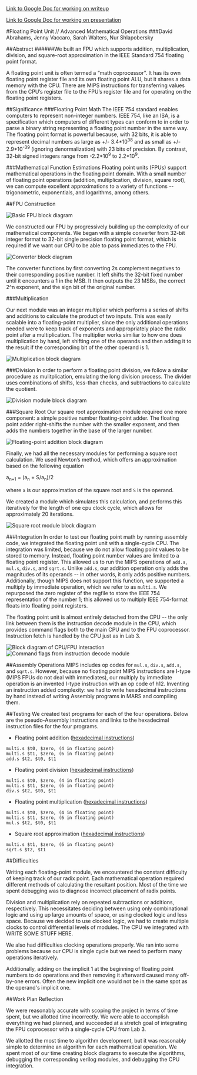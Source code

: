 [Link to Google Doc for working on writeup](https://docs.google.com/document/d/1Hcz5kvzhGNxFzRZeGMU3i1D9Fpzi3pAoX1fYA9cflWI/edit?usp=sharing)

[Link to Google Doc for working on presentation](https://docs.google.com/presentation/d/15q9rChHXG2N1TWunRFMkKt8hkOGpbc3Un-qYIrW7-RI/edit?usp=sharing)

#Floating Point Unit // Advanced Mathematical Operations
###David Abrahams, Jenny Vaccaro, Sarah Walters, Nur Shlapobersky

##Abstract
######We built an FPU which supports addition, multiplication, division, and square-root approximation in the IEEE Standard 754 floating point format.

A floating point unit is often termed a “math coprocessor”. It has its own floating point register file and its own floating point ALU, but it shares a data memory with the CPU. There are MIPS instructions for transferring values from the CPU’s register file to the FPU’s register file and for operating on the floating point registers.



##Significance
###Floating Point Math
The IEEE 754 standard enables computers to represent non-integer numbers. IEEE 754, like an ISA, is a specification which computers of different types can conform to in order to parse a binary string representing a floating point number in the same way. The floating point format is powerful because, with 32 bits, it is able to represent decimal numbers as large as +/- 3.4\*10<sup>38</sup> and as small as +/- 2.9\*10<sup>-39</sup> (ignoring denormalization) with 23 bits of precision. By contrast, 32-bit signed integers range from -2.2\*10<sup>9</sup> to 2.2*10<sup>9</sup>.

###Mathematical Function Estimations
Floating point units (FPUs) support mathematical operations in the floating point domain. With a small number of floating point operations (addition, multiplication, division, square root), we can compute excellent approximations to a variety of functions -- trigonometric, exponentials, and logarithms, among others.

##FPU Construction

![Basic FPU block diagram]()

We constructed our FPU by progressively building up the complexity of our mathematical components. We began with a simple converter from 32-bit integer format to 32-bit single precision floating point format, which is required if we want our CPU to be able to pass immediates to the FPU.

![Converter block diagram](img/final/converter.jpg)

The converter functions by first converting 2s complement negatives to their corresponding positive number. It left shifts the 32-bit fixed number until it encounters a 1 in the MSB. It then outputs the 23 MSBs, the correct 2^n exponent, and the sign bit of the original number.

###Multiplication

Our next module was an integer multiplier which performs a series of shifts and additions to calculate the product of two inputs. This was easily scalable into a floating-point multiplier, since the only additional operations needed were to keep track of exponents and appropriately place the radix point after a multiplication. The multiplier works similiar to how one does multiplication by hand, left shifting one of the operands and then adding it to the result if the corresponding bit of the other operand is 1.

![Multiplication block diagram](img/final/fp_multiplier.jpg)

###Division
In order to perform a floating point division, we follow a similar procedure as mulitplication, emulating the long division process. The divider uses combinations of shifts, less-than checks, and subtractions to calculate the quotient.

![Division module block diagram](img/final/fp_divider.jpg)

###Square Root
Our square root approximation module required one more component: a simple positive number floating-point adder. The floating point adder right-shifts the number with the smaller exponent, and then adds the numbers together in the base of the larger number.

![Floating-point addition block diagram](img/final/fp_adder.jpg)

Finally, we had all the necessary modules for performing a square root calculation. We used Newton’s method, which offers an approximation based on the following equation

a<sub>n+1</sub> = (a<sub>n</sub> + S/a<sub>n</sub>)/2

where `a` is our approximation of the square root and `S` is the operand.

We created a module which simulates this calculation, and performs this iteratively for the length of one cpu clock cycle, which allows for approximately 20 iterations.

![Square root module block diagram](img/final/sqrt.jpg)

###Integration
In order to test our floating point math by running assembly code, we integrated the floating point unit with a single-cycle CPU. The integration was limited, because we do not allow floating point values to be stored to memory. Instead, floating point number values are limited to a floating point register. This allowed us to run the MIPS operations of `add.s`, `mul.s`, `div.s`, and `sqrt.s`. Unlike `add.s`, our addition operation only adds the magnitudes of its operands -- in other words, it only adds positive numbers. Additionally, though MIPS does not support this function, we supported a multiply by immediate operation, which we refer to as `multi.s`. We repurposed the zero register of the regfile to store the IEEE 754 representation of the number 1; this allowed us to multiply IEEE 754-format floats into floating point registers.

The floating point unit is almost entirely detached from the CPU -- the only link between them is the instruction decode module in the CPU, which provides command flags both to the main CPU and to the FPU coprocessor. Instruction fetch is handled by the CPU just as in Lab 3.

![Block diagram of CPU/FPU interaction](img/final/fpu.jpg)
![Command flags from instruction decode module](img/final/id_flags.png)

##Assembly Operations
MIPS includes op codes for `mul.s`, `div.s`, `add.s`, and `sqrt.s`. However, because no floating point MIPS instructions are I-type (MIPS FPUs do not deal with immediates), our multiply by immediate operation is an invented I-type instruction with an op code of h12. Inventing an instruction added complexity: we had to write hexadecimal instructions by hand instead of writing Assembly programs in MARS and compiling them.


##Testing
We created test programs for each of the four operations. Below are the pseudo-Assembly instructions and links to the hexadecimal instruction files for the four programs.

* Floating point addition ([hexadecimal instructions](data/fp_add.dat))
```
multi.s $t0, $zero, (4 in floating point)
multi.s $t1, $zero, (6 in floating point)
add.s $t2, $t0, $t1
```
* Floating point division ([hexadecimal instructions](data/fp_divide.dat))
```
multi.s $t0, $zero, (4 in floating point)
multi.s $t1, $zero, (6 in floating point)
div.s $t2, $t0, $t1
```
* Floating point multiplication ([hexadecimal instructions](data/fp_multiply.dat))
```
multi.s $t0, $zero, (4 in floating point)
multi.s $t1, $zero, (6 in floating point)
mul.s $t2, $t0, $t1
```
* Square root approximation ([hexadecimal instructions](data/fp_sqrt.dat))
```
multi.s $t1, $zero, (6 in floating point)
sqrt.s $t2, $t1
```

##Difficulties

Writing each floating-point module, we encountered the constant difficulty of keeping track of our radix point. Each mathematical operation required different methods of calculating the resultant position. Most of the time we spent debugging was to diagnose incorrect placement of radix points.

Division and multiplication rely on repeated subtractions or additions, respectively. This necessitates deciding between using only combinational logic and using up large amounts of space, or using clocked logic and less space. Because we decided to use clocked logic, we had to create multiple clocks to control differential levels of modules. The CPU we integrated with WRITE SOME STUFF HERE.

We also had difficulties clocking operations properly. We ran into some problems because our CPU is single cycle but we need to perform many operations iteratively.

Additionally, adding on the implicit 1 at the beginning of floating point numbers to do operations and then removing it afterward caused many off-by-one errors. Often the new implicit one would not be in the same spot as the operand's implicit one.

##Work Plan Reflection

We were reasonably accurate with scoping the project in terms of time spent, but we allotted time incorrectly. We were able to accomplish everything we had planned, and succeeded at a stretch goal of integrating the FPU coprocessor with a single-cycle CPU from Lab 3.

We allotted the most time to algorithm development, but it was reasonably simple to determine an algorithm for each mathematical operation. We spent most of our time creating block diagrams to execute the algorithms, debugging the corresponding verilog modules, and debugging the CPU integration.
